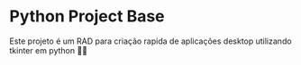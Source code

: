 # Python Project Base
Este projeto é um RAD para criação rapida de aplicações desktop utilizando tkinter em python 🏃‍♂️